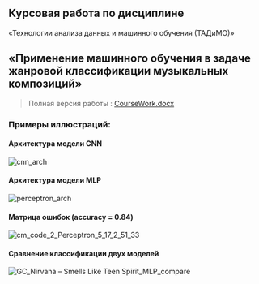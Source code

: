 ## $\text{Курсовая работа по дисциплине}$
$\text{«Технологии анализа данных и машинного обучения (ТАДиМО)»}$
## $\text{«Применение машинного обучения в задаче жанровой классификации музыкальных композиций»}$

> $\text{Полная версия работы}$ : [CourseWork.docx](https://github.com/m1157/FinU/files/11628629/_3_.docx)

### Примеры иллюстраций:

#### Архитектура модели CNN
![cnn_arch](https://github.com/m1157/FinU/assets/105481406/1391607c-2631-4d13-a26c-fa03bd11ff19)

#### Архитектура модели MLP
![perceptron_arch](https://github.com/m1157/FinU/assets/105481406/643d9c0c-a747-4c43-8cb0-fb5271d2079b)

#### Матрица ошибок (accuracy = 0.84)
![cm_code_2_Perceptron_5_17_2_51_33](https://github.com/m1157/FinU/assets/105481406/ae04cece-37f8-403d-97d4-5a126170037a)

#### Сравнение классификации двух моделей
![GC_Nirvana – Smells Like Teen Spirit_MLP_compare](https://github.com/m1157/FinU/assets/105481406/815dfa4e-d369-4bca-800c-fe379e97b30a)


### 
